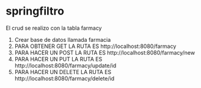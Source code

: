 # springfiltro

El crud se realizo con la tabla farmacy

1. Crear base de datos llamada farmacia
2. PARA OBTENER GET LA RUTA ES http://localhost:8080/farmacy
3. PARA HACER UN POST LA RUTA ES http://localhost:8080/farmacy/new
4. PARA HACER UN PUT LA RUTA ES http://localhost:8080/farmacy/update/id
5. PARA HACER UN DELETE LA RUTA ES http://localhost:8080/farmacy/delete/id
